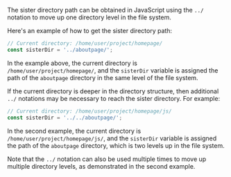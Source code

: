 The sister directory path can be obtained in JavaScript using the `../` notation to move up one directory level in the file system.

Here's an example of how to get the sister directory path:

```javascript
// Current directory: /home/user/project/homepage/
const sisterDir = '../aboutpage/';
```

In the example above, the current directory is `/home/user/project/homepage/`, and the `sisterDir` variable is assigned the path of the `aboutpage` directory in the same level of the file system.

If the current directory is deeper in the directory structure, then additional `../` notations may be necessary to reach the sister directory. For example:

```javascript
// Current directory: /home/user/project/homepage/js/
const sisterDir = '../../aboutpage/';
```

In the second example, the current directory is `/home/user/project/homepage/js/`, and the `sisterDir` variable is assigned the path of the `aboutpage` directory, which is two levels up in the file system.

Note that the `../` notation can also be used multiple times to move up multiple directory levels, as demonstrated in the second example.